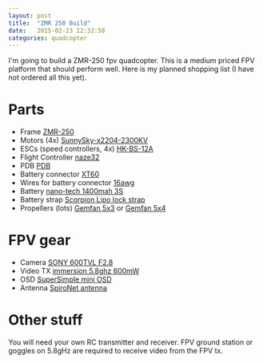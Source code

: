 ```yaml
---
layout: post
title:  "ZMR 250 Build"
date:   2015-02-23 12:32:58
categories: quadcopter
---
```

I'm going to build a ZMR-250 fpv quadcopter. This is a medium priced FPV platform that should perform well. 
Here is my planned shopping list (I have not ordered all this yet).

# Parts

- Frame [ZMR-250][ZMR-250-frame]
- Motors (4x) [SunnySky-x2204-2300KV][SunnySky-x2204-2300KV]
- ESCs (speed controllers, 4x) [HK-BS-12A][HK-BS-12A]
- Flight Controller [naze32][naze32]
- PDB [PDB][PDB]
- Battery connector [XT60][XT60]
- Wires for battery connector [16awg][16awg]
- Battery [nano-tech 1400mah 3S][nano-tech 1400mah 3S]
- Battery strap [Scorpion Lipo lock strap][Scorpion Lipo lock strap]
- Propellers (lots) [Gemfan 5x3][Gemfan 5x3] or [Gemfan 5x4][Gemfan 5x4]

# FPV gear
- Camera [SONY 600TVL F2.8][SONY 600TVL F2.8]
- Video TX [immersion 5.8ghz 600mW][immersion 5.8ghz 600mW]
- OSD [SuperSimple mini OSD][SuperSimple mini OSD]
- Antenna [SpiroNet antenna][SpiroNet antenna]

# Other stuff

You will need your own RC transmitter and receiver. FPV ground station or goggles on 5.8gHz are required to receive video from the FPV tx. 

[ZMR-250-frame]: http://www.goodluckbuy.com/zmr250-250mm-carbon-fiber-4-axis-mini-quadcopter-frame-kit.html
[SunnySky-x2204-2300KV]: http://www.multirotorsuperstore.com/motors/motors-sunnysky/sunnysky-x2204-2300kv-brushless-motor.html
[HK-BS-12A]: http://www.hobbyking.com/hobbyking/store/__11429__HobbyKing_12A_BlueSeries_Brushless_Speed_Controller.html
[naze32]: http://www.eurorc.com/product/8651/abusemark-acro-naze32-controller-rev5
[Gemfan 5x3]: http://www.hobbyking.com/hobbyking/store/__58251__Gemfan_5030_Multirotor_Propellers_One_Pair_CW_CCW_Black_.html
[SONY 600TVL F2.8]: http://www.securitycamera2000.com/products/600TVL-SONY-SUPER-HAD-CCD-D%252dWDR-Color-Board-Camera-with-OSD-Menu-DNR.html
[immersion 5.8ghz 600mW]: http://www.readymaderc.com/store/index.php?main_page=product_info&products_id=266
[SuperSimple mini OSD]: http://www.hobbyking.com/hobbyking/store/__35419__Super_Simple_Mini_OSD_System_for_FPV.html
[PDB]: http://www.eurorc.com/product/8652/abusemark-36mm-multirotor-power-distribution-board---green
[XT60]: http://www.hobbyking.com/hobbyking/store/__44334__Black_XT60_Male_and_Female_5_Pairs_Bag.html
[16awg]: http://www.ebay.com/itm/10-12-14-16-20-22-Gauge-AWG-Black-Red-100cm-3-3-FT-Flexible-Silicone-Wire-Y5RG-/151347440632?pt=LH_DefaultDomain_0&var=&hash=item233d02abf8
[nano-tech 1400mah 3S]: http://www.hobbyking.com/hobbyking/store/__20391__Turnigy_nano_tech_1400mah_3S_40_80C_Lipo_Pack_TRA2823_Traxxas_1_16_.html
[Gemfan 5x4]: http://www.hobbyking.com/hobbyking/store/__68701__Gemfan_5040_Multirotor_Propellers_One_Pair_CW_CCW_5X4_Black_.html
[Scorpion Lipo lock strap]: http://www.hobbyking.com/hobbyking/store/__17410__Scorpion_Lipoly_Lock_Strap_205mm_Small_x_3.html
[SpiroNet antenna]: http://www.hobbyking.com/hobbyking/store/__49826__ImmersionRC_5_8GHz_Circular_Polarized_SpiroNet_Antenna_V2_SMA_.html